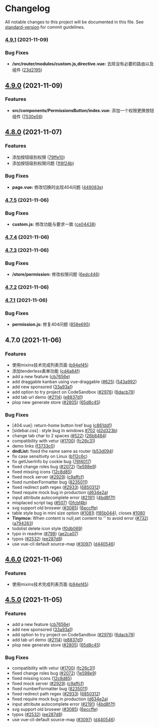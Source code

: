 # Changelog

All notable changes to this project will be documented in this file. See [standard-version](https://github.com/conventional-changelog/standard-version) for commit guidelines.

### [4.9.1](https://github.com/PanJiaChen/vue-element-admin/compare/v4.9.0...v4.9.1) (2021-11-09)


### Bug Fixes

* **/src/router/modules/custom.js,directive.vue:** 去除没有必要的路由以及组件 ([23d2195](https://github.com/PanJiaChen/vue-element-admin/commit/23d21957d9dab53a55a9ad2e7a4df2bc01babd98))

## [4.9.0](https://github.com/PanJiaChen/vue-element-admin/compare/v4.8.0...v4.9.0) (2021-11-09)


### Features

* **src/components/PermissionsButton/index.vue:** 添加一个权限更换按钮组件 ([7530e56](https://github.com/PanJiaChen/vue-element-admin/commit/7530e5692d8dac48cbc3b17b4d2274bc5a2898b6))

## [4.8.0](https://github.com/PanJiaChen/vue-element-admin/compare/v4.7.5...v4.8.0) (2021-11-07)


### Features

* 添加按钮级别权限 ([79ffe10](https://github.com/PanJiaChen/vue-element-admin/commit/79ffe10ab1078ce6d5dcf0c18f674f9d31ef6da1))
* 添加按钮级别权限问题 ([1f8f24b](https://github.com/PanJiaChen/vue-element-admin/commit/1f8f24b2bf9c77349aa81cc6ce58fded43e00708))


### Bug Fixes

* **page.vue:** 修改切换时出现404问题 ([449083e](https://github.com/PanJiaChen/vue-element-admin/commit/449083e509abde19aeda96f0582919bf3f6a2d0a))

### [4.7.5](https://github.com/PanJiaChen/vue-element-admin/compare/v4.7.4...v4.7.5) (2021-11-06)


### Bug Fixes

* **custom.js:** 修改功能与要求一致 ([ce04438](https://github.com/PanJiaChen/vue-element-admin/commit/ce0443874f2e723149908081e9d41c1786494b89))

### [4.7.4](https://github.com/PanJiaChen/vue-element-admin/compare/v4.7.3...v4.7.4) (2021-11-06)

### [4.7.3](https://github.com/PanJiaChen/vue-element-admin/compare/v4.7.2...v4.7.3) (2021-11-06)


### Bug Fixes

* **/store/permission:** 修改权限问题 ([6edc446](https://github.com/PanJiaChen/vue-element-admin/commit/6edc446284bbd40c10af02068e186920fcbea251))

### [4.7.2](https://github.com/PanJiaChen/vue-element-admin/compare/v4.7.1...v4.7.2) (2021-11-06)

### [4.7.1](https://github.com/PanJiaChen/vue-element-admin/compare/v4.7.0...v4.7.1) (2021-11-06)


### Bug Fixes

* **permission.js:** 修复404问题 ([858e695](https://github.com/PanJiaChen/vue-element-admin/commit/858e695517c350bc5734fde85c671ec50c709783))

## 4.7.0 (2021-11-06)


### Features

* 使用mixins技术完成列表页面 ([b94ef45](https://github.com/PanJiaChen/vue-element-admin/commit/b94ef45a4030172665ac5518827f3fded6f71d40))
* 添加tenderless表单功能 ([cd4a84f](https://github.com/PanJiaChen/vue-element-admin/commit/cd4a84fa7d14f7e6c3e5ef4163f627a22c856401))
* add a new feature ([cb7656e](https://github.com/PanJiaChen/vue-element-admin/commit/cb7656e0eee8ec935288b2371b8c5bd24a5aa06c))
* add draggable kanban using vue-draggable ([#625](https://github.com/PanJiaChen/vue-element-admin/issues/625)) ([543a992](https://github.com/PanJiaChen/vue-element-admin/commit/543a9928cf0299af3f67b9d70d3218191f514475))
* add new sponsored ([33a93a1](https://github.com/PanJiaChen/vue-element-admin/commit/33a93a12b4dc6429dbe91f43ef17fb76236f2d6c))
* add option to try project on CodeSandbox ([#2976](https://github.com/PanJiaChen/vue-element-admin/issues/2976)) ([6dacb78](https://github.com/PanJiaChen/vue-element-admin/commit/6dacb783b2c58190e568603e6125883f071528d4))
* add tab url demo ([#2114](https://github.com/PanJiaChen/vue-element-admin/issues/2114)) ([e8837d1](https://github.com/PanJiaChen/vue-element-admin/commit/e8837d161ee2a4793bdf5add1503d472857f6f42))
* plop new generate store ([#2805](https://github.com/PanJiaChen/vue-element-admin/issues/2805)) ([65d8c45](https://github.com/PanJiaChen/vue-element-admin/commit/65d8c451e89c4f679cd983316b7b9a5f1e9ac748))


### Bug Fixes

* [404.vue]: return-home button href bug ([c861dd1](https://github.com/PanJiaChen/vue-element-admin/commit/c861dd10cf392a4f9231def8cdc6f993e6136758))
* [sidebar.css] : style bug in windows [#702](https://github.com/PanJiaChen/vue-element-admin/issues/702) ([d2d323b](https://github.com/PanJiaChen/vue-element-admin/commit/d2d323bb027f4335729237a7c6eff4bef199ff44))
* change tab char to 2 spaces ([#522](https://github.com/PanJiaChen/vue-element-admin/issues/522)) ([26b8484](https://github.com/PanJiaChen/vue-element-admin/commit/26b84847dd16f843ce05fe155ae74ca20760dbbf))
* compatibility with vetur ([#1700](https://github.com/PanJiaChen/vue-element-admin/issues/1700)) ([fc26c31](https://github.com/PanJiaChen/vue-element-admin/commit/fc26c3106fefda7ff80afdc8bcad06f0b1ef2909))
* demo links ([f3733c0](https://github.com/PanJiaChen/vue-element-admin/commit/f3733c0b37b9a8316bbb36cf7af17c12ff419cfb))
* **dndList:** fixed the name same as router ([b53d094](https://github.com/PanJiaChen/vue-element-admin/commit/b53d0945ab6f84b82bd416cc2a4ff19c667d1996))
* fix case sensitivity on Linux ([b112c6c](https://github.com/PanJiaChen/vue-element-admin/commit/b112c6c86dd87d217f2c8c5123c9a2f66bb82361))
* fix getUserInfo by cookie bug ([76f4017](https://github.com/PanJiaChen/vue-element-admin/commit/76f4017470a2d5af8b0d17d16dc9ec9aeba650c4))
* fixed change roles bug ([#2072](https://github.com/PanJiaChen/vue-element-admin/issues/2072)) ([1e598e9](https://github.com/PanJiaChen/vue-element-admin/commit/1e598e96843c18acd9d38018d26a4247a4a0f512))
* fixed missing icons ([12c8d85](https://github.com/PanJiaChen/vue-element-admin/commit/12c8d8587345e07bfc084cb2663d0822b9526a38))
* fixed mock server ([#2929](https://github.com/PanJiaChen/vue-element-admin/issues/2929)) ([c9affcf](https://github.com/PanJiaChen/vue-element-admin/commit/c9affcf2ad44d23d48dc45537275e0d9998ff4cd))
* fixed numberFormatter  bug ([8235011](https://github.com/PanJiaChen/vue-element-admin/commit/82350116659c79d51dd0880fc45df00a5c958a45))
* fixed redirect path regex ([#2933](https://github.com/PanJiaChen/vue-element-admin/issues/2933)) ([6850312](https://github.com/PanJiaChen/vue-element-admin/commit/6850312e8920be432e916e316eb19b6e3cba91e0))
* fixed require mock bug in production ([d634e2a](https://github.com/PanJiaChen/vue-element-admin/commit/d634e2ae2fdc4920a0b98678e01d64e2ca5378d6))
* input attribute autocomplete error ([#2191](https://github.com/PanJiaChen/vue-element-admin/issues/2191)) ([4bd8f7f](https://github.com/PanJiaChen/vue-element-admin/commit/4bd8f7f670219db02e4c29781788f602c27ffa1b))
* misplaced script tag ([#507](https://github.com/PanJiaChen/vue-element-admin/issues/507)) ([0fcbf4b](https://github.com/PanJiaChen/vue-element-admin/commit/0fcbf4b53badc815808a1beb38d7f04f978bf9ba))
* svg support old broswer ([#3085](https://github.com/PanJiaChen/vue-element-admin/issues/3085)) ([6eccffe](https://github.com/PanJiaChen/vue-element-admin/commit/6eccffeb2f9037e873591944e119d0246139ffc7))
* table style bug in mini size option ([#1081](https://github.com/PanJiaChen/vue-element-admin/issues/1081)) ([f85b044](https://github.com/PanJiaChen/vue-element-admin/commit/f85b044ff8a3bc97d9c3ec61bd99480826ef1501)), closes [#1080](https://github.com/PanJiaChen/vue-element-admin/issues/1080)
* **Tinymce:** When content is null,set content to '' to avoid error ([#732](https://github.com/PanJiaChen/vue-element-admin/issues/732)) ([a794263](https://github.com/PanJiaChen/vue-element-admin/commit/a7942636c6084ed72fadc5a75c48f4f2ac2babe8))
* todolist delete icon style ([f0db069](https://github.com/PanJiaChen/vue-element-admin/commit/f0db0697e697da7bbe25587e65e233c926e76e80))
* typo in readme ([#798](https://github.com/PanJiaChen/vue-element-admin/issues/798)) ([ae2ca07](https://github.com/PanJiaChen/vue-element-admin/commit/ae2ca072f5a473fe5b34fca3053119846923d7db))
* typos ([#2532](https://github.com/PanJiaChen/vue-element-admin/issues/2532)) ([ee287d8](https://github.com/PanJiaChen/vue-element-admin/commit/ee287d8314a320a68083496636fa9d3b575b4e13))
* use vue-cli default source-map ([#3097](https://github.com/PanJiaChen/vue-element-admin/issues/3097)) ([d440546](https://github.com/PanJiaChen/vue-element-admin/commit/d4405464ceb53513bff7ec6caf07113623e95383))

## [4.6.0](https://github.com/PanJiaChen/vue-element-admin/compare/v4.5.0...v4.6.0) (2021-11-06)


### Features

* 使用mixins技术完成列表页面 ([b94ef45](https://github.com/PanJiaChen/vue-element-admin/commit/b94ef45a4030172665ac5518827f3fded6f71d40))

## [4.5.0](https://github.com/PanJiaChen/vue-element-admin/compare/v4.0.0...v4.5.0) (2021-11-05)


### Features

* add a new feature ([cb7656e](https://github.com/PanJiaChen/vue-element-admin/commit/cb7656e0eee8ec935288b2371b8c5bd24a5aa06c))
* add new sponsored ([33a93a1](https://github.com/PanJiaChen/vue-element-admin/commit/33a93a12b4dc6429dbe91f43ef17fb76236f2d6c))
* add option to try project on CodeSandbox ([#2976](https://github.com/PanJiaChen/vue-element-admin/issues/2976)) ([6dacb78](https://github.com/PanJiaChen/vue-element-admin/commit/6dacb783b2c58190e568603e6125883f071528d4))
* add tab url demo ([#2114](https://github.com/PanJiaChen/vue-element-admin/issues/2114)) ([e8837d1](https://github.com/PanJiaChen/vue-element-admin/commit/e8837d161ee2a4793bdf5add1503d472857f6f42))
* plop new generate store ([#2805](https://github.com/PanJiaChen/vue-element-admin/issues/2805)) ([65d8c45](https://github.com/PanJiaChen/vue-element-admin/commit/65d8c451e89c4f679cd983316b7b9a5f1e9ac748))


### Bug Fixes

* compatibility with vetur ([#1700](https://github.com/PanJiaChen/vue-element-admin/issues/1700)) ([fc26c31](https://github.com/PanJiaChen/vue-element-admin/commit/fc26c3106fefda7ff80afdc8bcad06f0b1ef2909))
* fixed change roles bug ([#2072](https://github.com/PanJiaChen/vue-element-admin/issues/2072)) ([1e598e9](https://github.com/PanJiaChen/vue-element-admin/commit/1e598e96843c18acd9d38018d26a4247a4a0f512))
* fixed missing icons ([12c8d85](https://github.com/PanJiaChen/vue-element-admin/commit/12c8d8587345e07bfc084cb2663d0822b9526a38))
* fixed mock server ([#2929](https://github.com/PanJiaChen/vue-element-admin/issues/2929)) ([c9affcf](https://github.com/PanJiaChen/vue-element-admin/commit/c9affcf2ad44d23d48dc45537275e0d9998ff4cd))
* fixed numberFormatter  bug ([8235011](https://github.com/PanJiaChen/vue-element-admin/commit/82350116659c79d51dd0880fc45df00a5c958a45))
* fixed redirect path regex ([#2933](https://github.com/PanJiaChen/vue-element-admin/issues/2933)) ([6850312](https://github.com/PanJiaChen/vue-element-admin/commit/6850312e8920be432e916e316eb19b6e3cba91e0))
* fixed require mock bug in production ([d634e2a](https://github.com/PanJiaChen/vue-element-admin/commit/d634e2ae2fdc4920a0b98678e01d64e2ca5378d6))
* input attribute autocomplete error ([#2191](https://github.com/PanJiaChen/vue-element-admin/issues/2191)) ([4bd8f7f](https://github.com/PanJiaChen/vue-element-admin/commit/4bd8f7f670219db02e4c29781788f602c27ffa1b))
* svg support old broswer ([#3085](https://github.com/PanJiaChen/vue-element-admin/issues/3085)) ([6eccffe](https://github.com/PanJiaChen/vue-element-admin/commit/6eccffeb2f9037e873591944e119d0246139ffc7))
* typos ([#2532](https://github.com/PanJiaChen/vue-element-admin/issues/2532)) ([ee287d8](https://github.com/PanJiaChen/vue-element-admin/commit/ee287d8314a320a68083496636fa9d3b575b4e13))
* use vue-cli default source-map ([#3097](https://github.com/PanJiaChen/vue-element-admin/issues/3097)) ([d440546](https://github.com/PanJiaChen/vue-element-admin/commit/d4405464ceb53513bff7ec6caf07113623e95383))
